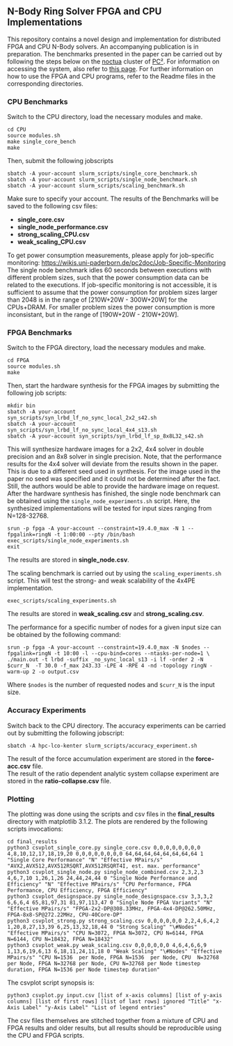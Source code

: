 ## N-Body Ring Solver FPGA and CPU Implementations

This repository contains a novel design and implementation for distributed FPGA and CPU N-Body solvers. An accompanying publication is in preparation. The benchmarks presented in the paper can be carried out by following the steps below on the [noctua](https://wikis.uni-paderborn.de/pc2doc/Noctua) cluster of [PC²](https://pc2.uni-paderborn.de/). For information on accessing the system, also refer to [this page](https://pc2.uni-paderborn.de/hpc-services/our-services/system-access-application).
For further information on how to use the FPGA and CPU programs, refer to the Readme files in the corresponding directories.

### CPU Benchmarks

Switch to the CPU directory, load the necessary modules and make.

```
cd CPU
source modules.sh
make single_core_bench
make
```

Then, submit the following jobscripts
```
sbatch -A your-account slurm_scripts/single_core_benchmark.sh
sbatch -A your-account slurm_scripts/single_node_benchmark.sh
sbatch -A your-account slurm_scripts/scaling_benchmark.sh
```
Make sure to specify your account. The results of the Benchmarks will be saved to the following csv files: 
- **single_core.csv**
- **single_node_performance.csv**
- **strong_scaling_CPU.csv**
- **weak_scaling_CPU.csv**

To get power consumption measurements, please apply for job-specific monitoring:
https://wikis.uni-paderborn.de/pc2doc/Job-Specific-Monitoring  
The single node benchmark idles 60 seconds between executions with different problem sizes, such that the power consumption data can be related to the executions.
If job-specific monitoring is not accessible, it is sufficient to assume that the power consumption for problem sizes larger than 2048 is in the range of [210W+20W - 300W+20W] for the CPUs+DRAM. For smaller problem sizes the power consumption is more inconsistant, but in the range of [190W+20W - 210W+20W].


### FPGA Benchmarks

Switch to the FPGA directory, load the necessary modules and make.
```
cd FPGA
source modules.sh
make
```
Then, start the hardware synthesis for the FPGA images by submitting the following job scripts:
```
mkdir bin
sbatch -A your-account syn_scripts/syn_lrbd_lf_no_sync_local_2x2_s42.sh
sbatch -A your-account syn_scripts/syn_lrbd_lf_no_sync_local_4x4_s13.sh
sbatch -A your-account syn_scripts/syn_lrbd_lf_sp_8x8L32_s42.sh
```
This will synthesize hardware images for a 2x2, 4x4 solver in double precision and an 8x8 solver in single precision.
Note, that the performance results for the 4x4 solver will deviate from the results shown in the paper. This is due to a different seed used in synthesis. For the image used in the paper no seed was specified and it could not be determined after the fact. Still, the authors would be able to provide the hardware image on request.      
After the hardware synthesis has finished, the single node benchmark can be obtained using the `single_node_experiments.sh` script.
Here, the synthesized implementations will be tested for input sizes ranging from N=128-32768.
```
srun -p fpga -A your-account --constraint=19.4.0_max -N 1 --fpgalink=ringN -t 1:00:00 --pty /bin/bash
exec_scripts/single_node_experiments.sh
exit
```
The results are stored in **single_node.csv**.

The scaling benchmark is carried out by using the `scaling_experiments.sh` script. This will test the strong- and weak scalability of the 4x4PE implementation.
```
exec_scripts/scaling_experiments.sh
```
The results are stored in **weak_scaling.csv** and **strong_scaling.csv**.

The performance for a specific number of nodes for a given input size can be obtained by the following command:
```
srun -p fpga -A your-account --constraint=19.4.0_max -N $nodes --fpgalink=ringN -t 10:00 -l --cpu-bind=cores --ntasks-per-node=1 \
./main.out -t lrbd -suffix _no_sync_local_s13 -i lf -order 2 -N $curr_N  -T 30.0 -f_max 243.33 -LPE 4 -RPE 4 -nd -topology ringN -warm-up 2 -o output.csv
```
Where `$nodes` is the number of requested nodes and `$curr_N` is the input size.

### Accuracy Experiments

Switch back to the CPU directory. The accuracy experiments can be carried out by submitting the following jobscript:
```
sbatch -A hpc-lco-kenter slurm_scripts/accuracy_experiment.sh
```
The result of the force accumulation experiment are stored in the **force-acc.csv** file.   
The result of the ratio dependent analytic system collapse experiment are stored in the **ratio-collapse.csv** file.   

### Plotting
The plotting was done using the scripts and csv files in the **final_results** directory with matplotlib 3.1.2.
The plots are rendered by the following scripts invocations:
```
cd final_results
python3 csvplot_single_core.py single_core.csv 0,0,0,0,0,0,0,0 4,8,10,12,17,18,19,20 0,0,0,0,0,0,0,0 64,64,64,64,64,64,64,64 1 "Single Core Performance" "N" "Effective MPairs/s" "AVX2,AVX512,AVX512RSQRT,AVX512RSQRT4I, est. max. performance"
python3 csvplot_single_node.py single_node_combined.csv 2,3,2,3 4,6,7,10 1,26,1,26 24,44,24,44 0 "Single Node Performance and Efficiency" "N" "Effective MPairs/s" "CPU Performance, FPGA Performance, CPU Efficiency, FPGA Efficiency"
python3 csvplot_designspace.py single_node_designspace.csv 3,3,3,2 6,6,6,4 65,81,97,31 81,97,113,47 0 "Single Node FPGA Variants" "N" "Effective MPairs/s" "FPGA-2x2-DP@308.33MHz, FPGA-4x4-DP@262.50MHz, FPGA-8x8-SP@272.22MHz, CPU-40Core-DP"
python3 csvplot_strong.py strong_scaling.csv 0,0,0,0,0,0 2,2,4,6,4,2 1,20,8,27,13,39 6,25,13,32,18,44 0 "Strong Scaling" "\#Nodes" "Effective MPairs/s" "CPU N=3072, FPGA N=3072, CPU N=6144, FPGA N=6144, CPU N=18432, FPGA N=18432"
python3 csvplot_weak.py weak_scaling.csv 0,0,0,0,0,0 4,6,4,6,6,9 1,13,6,19,6,13 6,18,11,24,11,18 0 "Weak Scaling" "\#Nodes" "Effective MPairs/s" "CPU N=1536  per Node, FPGA N=1536  per Node, CPU  N=32768 per Node, FPGA N=32768 per Node, CPU N=32768 per Node timestep duration, FPGA N=1536 per Node timestep duration"
```
The csvplot script synopsis is:
```
python3 csvplot.py input.csv [list of x-axis columns] [list of y-axis columns] [list of first rows] [list of last rows] ignored "Title" "x-Axis Label" "y-Axis Label" "List of legend entries"
```
The csv files themselves are stitched together from a mixture of CPU and FPGA results and older results, but all results should be reproducible using the CPU and FPGA scripts.
